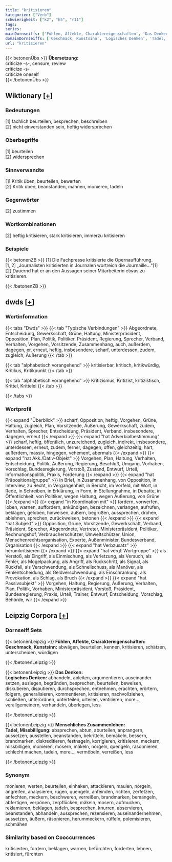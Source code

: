 ```yaml
---
title: "kritisieren"
kategorien: ["Verb"]
schwierigkeit: ["k2", "h5", "r11"]
tags:
series:
mainDornseiffs: ['Fühlen, Affekte, Charaktereigenschaften', 'Das Denken', 'Menschliches Zusammenleben']
domainDornseiffs: ['Geschmack, Kunstsinn', 'Logisches Denken', 'Tadel, Missbilligung']
url: "kritisieren"
---
```


{{< betonenÜbs >}}
**Übersetzung:**  
criticize -s-, censure, review  
criticize -s-  
criticize oneself  
{{< /betonenÜbs >}}

## Wiktionary [[+](https://de.wiktionary.org/wiki/kritisieren)]

### Bedeutungen
[1] fachlich beurteilen, besprechen, beschreiben  
[2] nicht einverstanden sein, heftig widersprechen  

### Oberbegriffe
[1] beurteilen  
[2] widersprechen  

### Sinnverwandte
[1] Kritik üben, beurteilen, bewerten  
[2] Kritik üben, beanstanden, mahnen, monieren, tadeln  

### Gegenwörter
[2] zustimmen  

### Wortkombinationen
[2] heftig kritisieren, stark kritisieren, immerzu kritisieren  

### Beispiele
{{< betonenZB >}}
[1] Die Fachpresse kritisierte die Opernaufführung.  
[1, 2] „Journalisten kritisierten in Journalen wortreich die Journaille…“[1]  
[2] Dauernd hat er an den Aussagen seiner Mitarbeiterin etwas zu kritisieren.  

{{< /betonenZB >}}


## dwds [[+](https://www.dwds.de/wb/kritisieren)]

### Wortinformation
{{< tabs "Dwds" >}}
{{< tab "Typische Verbindungen" >}}
Abgeordnete, Entscheidung, Gewerkschaft, Grüne, Haltung, Ministerpräsident, Opposition, Plan, Politik, Politiker, Präsident, Regierung, Sprecher, Verband, Verhalten, Vorgehen, Vorsitzende, Zusammenhang, auch, außerdem, dagegen, er, erneut, heftig, insbesondere, scharf, unterdessen, zudem, zugleich, Äußerung
{{< /tab >}}

{{< tab "alphabetisch vorangehend" >}}
kritisierbar, kritisch, kritikwürdig, Kritikus, Kritikpunkt
{{< /tab >}}

{{< tab "alphabetisch vorangehend" >}}
Kritizismus, Kritizist, kritizistisch, Krittel, Krittelei
{{< /tab >}}

{{< /tabs >}}

### Wortprofil
{{< expand "Überblick" >}} scharf, Opposition, heftig, Vorgehen, Grüne, Haltung, zugleich, Plan, Vorsitzende, Äußerung, Gewerkschaft, zudem, Verhalten, Sprecher, Entscheidung, Präsident, Verband, insbesondere, dagegen, erneut {{< /expand >}}
{{< expand "hat Adverbialbestimmung" >}} scharf, heftig, öffentlich, unzureichend, zugleich, indirekt, insbesondere, unterdessen, erneut, zudem, ferner, dagegen, offen, gleichzeitig, hart, außerdem, massiv, hingegen, vehement, abermals {{< /expand >}}
{{< expand "hat Akk./Dativ-Objekt" >}} Vorgehen, Plan, Haltung, Verhalten, Entscheidung, Politik, Äußerung, Regierung, Beschluß, Umgang, Vorhaben, Vorschlag, Bundesregierung, Vorstoß, Zustand, Entwurf, Urteil, Informationspolitik, Praxis, Forderung {{< /expand >}}
{{< expand "hat Präpositionalgruppe" >}} in Brief, in Zusammenhang, von Opposition, in Interview, zu Recht, in Vergangenheit, in Bericht, im Vorfeld, mit Wort, in Rede, in Schreiben, in Erklärung, in Form, in Stellungnahme, in Debatte, in Öffentlichkeit, von Politiker, wegen Haltung, wegen Äußerung, von Grüne {{< /expand >}}
{{< expand "in Koordination mit" >}} fordern, vorwerfen, loben, warnen, auffordern, ankündigen, bezeichnen, verlangen, aufrufen, beklagen, geloben, hinweisen, äußern, begrüßen, aussprechen, drohen, ablehnen, sprechen, zurückweisen, betonen {{< /expand >}}
{{< expand "hat Subjekt" >}} Opposition, Grüne, Vorsitzende, Gewerkschaft, Verband, Präsident, Sprecher, Abgeordnete, Vertreter, Ministerpräsident, Politiker, Rechnungshof, Verbraucherschützer, Umweltschützer, Union, Menschenrechtsorganisation, Experte, Außenminister, Bundesverband, Organisation {{< /expand >}}
{{< expand "hat Verbzusatz" >}} herumkritisieren {{< /expand >}}
{{< expand "hat vergl. Wortgruppe" >}} als Verstoß, als Eingriff, als Einmischung, als Verletzung, als Versuch, als Fehler, als Mogelpackung, als Angriff, als Rückschritt, als Signal, als Rückfall, als Verschwendung, als Schnellschuss, als Manöver, als Fehlentscheidung, als Geldverschwendung, als Einschränkung, als Provokation, als Schlag, als Bruch {{< /expand >}}
{{< expand "hat Passivsubjekt" >}} Vorgehen, Haltung, Regierung, Äußerung, Verhalten, Plan, Politik, Vorhaben, Ministerpräsident, Vorstoß, Präsident, Bundesregierung, Praxis, Urteil, Trainer, Entwurf, Entscheidung, Vorschlag, Behörde, wir {{< /expand >}}

## Leipzig Corpora [[+](https://corpora.uni-leipzig.de/en/res?word=kritisieren&corpusId=deu_newscrawl-public_2018)]

### Dornseiff Sets
{{< betonenLeipzig >}}
**Fühlen, Affekte, Charaktereigenschaften:**  
**Geschmack, Kunstsinn:** abwägen, beurteilen, kennen, kritisieren, schätzen, unterscheiden, würdigen  

{{< /betonenLeipzig >}}


{{< betonenLeipzig >}}
**Das Denken:**  
**Logisches Denken:** abhandeln, ableiten, argumentieren, auseinander setzen, auslegen, begründen, besprechen, beurteilen, beweisen, diskutieren, disputieren, durchsprechen, entnehmen, erachten, erörtern, folgern, generalisieren, kommentieren, kritisieren, nachvollziehen, schließen, unterordnen, unterteilen, urteilen, ventilieren, more..., verallgemeinern, verhandeln, überlegen, less  

{{< /betonenLeipzig >}}


{{< betonenLeipzig >}}
**Menschliches Zusammenleben:**  
**Tadel, Missbilligung:** absprechen, abtun, aburteilen, anprangern, aussetzen, ausstellen, beanstanden, bekritteln, bemäkeln, bessern, brandmarken, diskreditieren, festnageln, korrigieren, kritisieren, meckern, missbilligen, monieren, mosern, mäkeln, nörgeln, quengeln, räsonnieren, schlecht machen, tadeln, more..., vermöbeln, verreißen, less  

{{< /betonenLeipzig >}}

### Synonym
monieren, werten, beurteilen, einhaken, attackieren, maulen, nörgeln, angreifen, analysieren, rügen, quengeln, anfeinden, richten, zerfetzen, anfechten, meckern, beschweren, verreißen, brandmarken, bemängeln, abfertigen, verpönen, zerpflücken, mäkeln, mosern, aufmucken, reklamieren, beklagen, tadeln, besprechen, knurren, abservieren, beanstanden, abhandeln, aussprechen, rezensieren, auseinandernehmen, aussetzen, äußern, räsonieren, herummeckern, rüffeln, polemisieren, schmähen


### Similarity based on Cooccurrences
kritisierten, fordern, beklagen, warnen, befürchten, forderten, lehnen, kritisiert, fürchten

